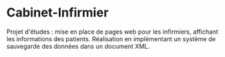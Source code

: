 # Cabinet-Infirmier
Projet d'études : mise en place de pages web pour les infirmiers, affichant les informations des patients. Réalisation en implémentant un système de sauvegarde des données dans un document XML.
